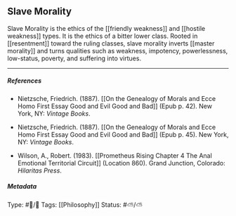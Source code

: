 ## Slave Morality  # 

Slave Morality is the ethics of the [[friendly weakness]] and [[hostile weakness]] types. It is the ethics of a bitter lower class. Rooted in [[resentment]] toward the ruling classes, slave morality inverts [[master morality]] and turns qualities such as weakness, impotency, powerlessness, low-status, poverty, and suffering into virtues.

___

##### References

- Nietzsche, Friedrich. (1887). [[On the Genealogy of Morals and Ecce Homo First Essay Good and Evil Good and Bad]] (Epub p. 42). New York, NY: _Vintage Books_.

- Nietzsche, Friedrich. (1887). [[On the Genealogy of Morals and Ecce Homo First Essay Good and Evil Good and Bad]] (Epub p. 45). New York, NY: _Vintage Books_.

- Wilson, A., Robert. (1983). [[Prometheus Rising Chapter 4 The Anal Emotional Territorial Circuit]] (Location 860). Grand Junction, Colorado: _Hilaritas Press_.

##### Metadata

Type: #🔵/🔵 
Tags: [[Philosophy]] 
Status: #⛅️/⛅️ 
